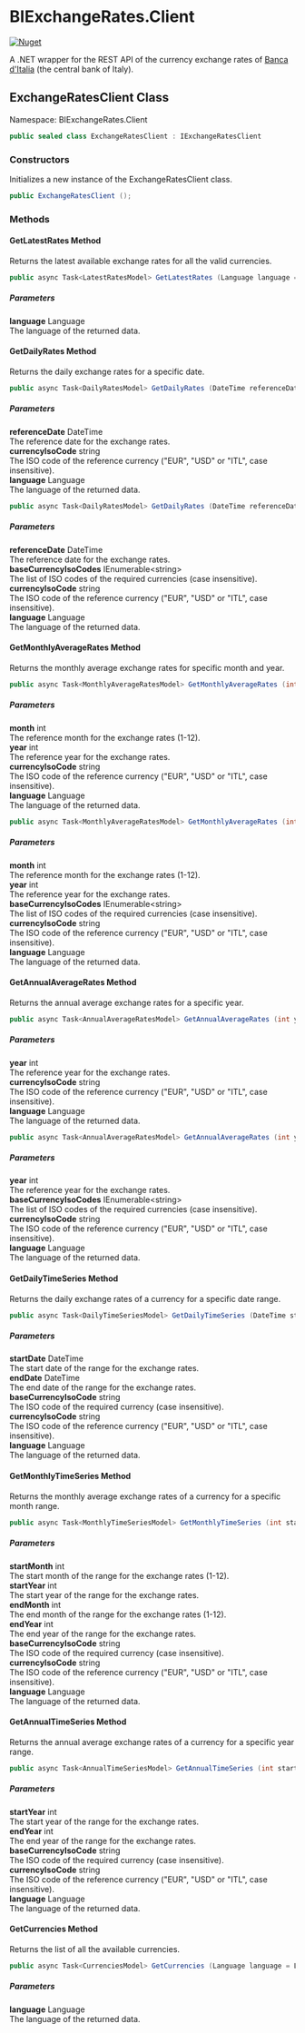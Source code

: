 # BIExchangeRates.Client

[![Nuget](https://img.shields.io/nuget/v/BIExchangeRates.Client)](https://www.nuget.org/packages/BIExchangeRates.Client)

A .NET wrapper for the REST API of the currency exchange rates of [Banca d'Italia](https://tassidicambio.bancaditalia.it) (the central bank of Italy).

## ExchangeRatesClient Class

Namespace: BIExchangeRates.Client

```c#
public sealed class ExchangeRatesClient : IExchangeRatesClient
```

### Constructors

Initializes a new instance of the ExchangeRatesClient class.

```c#
public ExchangeRatesClient ();
```
### Methods

#### GetLatestRates Method

Returns the latest available exchange rates for all the valid currencies.

```c#
public async Task<LatestRatesModel> GetLatestRates (Language language = Language.En);
```

##### Parameters

**language** Language  
The language of the returned data.

#### GetDailyRates Method

Returns the daily exchange rates for a specific date.

```c#
public async Task<DailyRatesModel> GetDailyRates (DateTime referenceDate, string currencyIsoCode, Language language = Language.En);
```

##### Parameters

**referenceDate** DateTime  
The reference date for the exchange rates.  
**currencyIsoCode** string  
The ISO code of the reference currency ("EUR", "USD" or "ITL", case insensitive).  
**language** Language  
The language of the returned data.  

```c#
public async Task<DailyRatesModel> GetDailyRates (DateTime referenceDate, IEnumerable<string> baseCurrencyIsoCodes, string currencyIsoCode, Language language = Language.En);
```

##### Parameters

**referenceDate** DateTime  
The reference date for the exchange rates.  
**baseCurrencyIsoCodes** IEnumerable&lt;string&gt;  
The list of ISO codes of the required currencies (case insensitive).  
**currencyIsoCode** string  
The ISO code of the reference currency ("EUR", "USD" or "ITL", case insensitive).  
**language** Language  
The language of the returned data.  

#### GetMonthlyAverageRates Method

Returns the monthly average exchange rates for specific month and year.

```c#
public async Task<MonthlyAverageRatesModel> GetMonthlyAverageRates (int month, int year, string currencyIsoCode, Language language = Language.En);
```

##### Parameters

**month** int  
The reference month for the exchange rates (1-12).  
**year** int  
The reference year for the exchange rates.  
**currencyIsoCode** string  
The ISO code of the reference currency ("EUR", "USD" or "ITL", case insensitive).  
**language** Language  
The language of the returned data.  

```c#
public async Task<MonthlyAverageRatesModel> GetMonthlyAverageRates (int month, int year, IEnumerable<string> baseCurrencyIsoCodes, string currencyIsoCode, Language language = Language.En);
```

##### Parameters

**month** int  
The reference month for the exchange rates (1-12).  
**year** int  
The reference year for the exchange rates.  
**baseCurrencyIsoCodes** IEnumerable&lt;string&gt;  
The list of ISO codes of the required currencies (case insensitive).  
**currencyIsoCode** string  
The ISO code of the reference currency ("EUR", "USD" or "ITL", case insensitive).  
**language** Language  
The language of the returned data.  

#### GetAnnualAverageRates Method

Returns the annual average exchange rates for a specific year.

```c#
public async Task<AnnualAverageRatesModel> GetAnnualAverageRates (int year, string currencyIsoCode, Language language = Language.En);
```

##### Parameters

**year** int  
The reference year for the exchange rates.  
**currencyIsoCode** string  
The ISO code of the reference currency ("EUR", "USD" or "ITL", case insensitive).  
**language** Language  
The language of the returned data.  

```c#
public async Task<AnnualAverageRatesModel> GetAnnualAverageRates (int year, IEnumerable<string> baseCurrencyIsoCodes, string currencyIsoCode, Language language = Language.En);
```

##### Parameters

**year** int  
The reference year for the exchange rates.  
**baseCurrencyIsoCodes** IEnumerable&lt;string&gt;  
The list of ISO codes of the required currencies (case insensitive).  
**currencyIsoCode** string  
The ISO code of the reference currency ("EUR", "USD" or "ITL", case insensitive).  
**language** Language  
The language of the returned data.  

#### GetDailyTimeSeries Method

Returns the daily exchange rates of a currency for a specific date range.

```c#
public async Task<DailyTimeSeriesModel> GetDailyTimeSeries (DateTime startDate, DateTime endDate, string baseCurrencyIsoCode, string currencyIsoCode, Language language = Language.En);
```

##### Parameters

**startDate** DateTime  
The start date of the range for the exchange rates.  
**endDate** DateTime  
The end date of the range for the exchange rates.  
**baseCurrencyIsoCode** string  
The ISO code of the required currency (case insensitive).  
**currencyIsoCode** string  
The ISO code of the reference currency ("EUR", "USD" or "ITL", case insensitive).  
**language** Language  
The language of the returned data.  

#### GetMonthlyTimeSeries Method

Returns the monthly average exchange rates of a currency for a specific month range.

```c#
public async Task<MonthlyTimeSeriesModel> GetMonthlyTimeSeries (int startMonth, int startYear, int endMonth, int endYear, string baseCurrencyIsoCode, string currencyIsoCode, Language language = Language.En);
```

##### Parameters

**startMonth** int  
The start month of the range for the exchange rates (1-12).  
**startYear** int  
The start year of the range for the exchange rates.  
**endMonth** int  
The end month of the range for the exchange rates (1-12).  
**endYear** int  
The end year of the range for the exchange rates.  
**baseCurrencyIsoCode** string  
The ISO code of the required currency (case insensitive).  
**currencyIsoCode** string  
The ISO code of the reference currency ("EUR", "USD" or "ITL", case insensitive).  
**language** Language  
The language of the returned data.  

#### GetAnnualTimeSeries Method

Returns the annual average exchange rates of a currency for a specific year range.

```c#
public async Task<AnnualTimeSeriesModel> GetAnnualTimeSeries (int startYear, int endYear, string baseCurrencyIsoCode, string currencyIsoCode, Language language = Language.En);
```

##### Parameters

**startYear** int  
The start year of the range for the exchange rates.  
**endYear** int  
The end year of the range for the exchange rates.  
**baseCurrencyIsoCode** string  
The ISO code of the required currency (case insensitive).  
**currencyIsoCode** string  
The ISO code of the reference currency ("EUR", "USD" or "ITL", case insensitive).  
**language** Language  
The language of the returned data.  

#### GetCurrencies Method

Returns the list of all the available currencies.

```c#
public async Task<CurrenciesModel> GetCurrencies (Language language = Language.En);
```

##### Parameters

**language** Language  
The language of the returned data.
